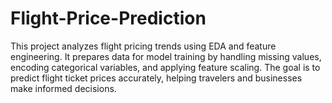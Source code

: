 # Flight-Price-Prediction
This project analyzes flight pricing trends using EDA and feature engineering. It prepares data for model training by handling missing values, encoding categorical variables, and applying feature scaling. The goal is to predict flight ticket prices accurately, helping travelers and businesses make informed decisions.
